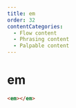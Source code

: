 ```yaml
---
title: em
order: 32
contentCategories:
  - Flow content
  - Phrasing content
  - Palpable content
---
```

# em

```html
<em></em>
```
